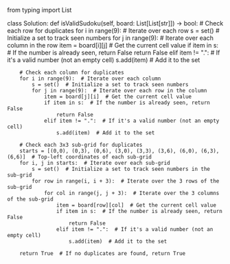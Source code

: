 from typing import List

class Solution:
    def isValidSudoku(self, board: List[List[str]]) -> bool:
        # Check each row for duplicates
        for i in range(9):  # Iterate over each row
            s = set()  # Initialize a set to track seen numbers
            for j in range(9):  # Iterate over each column in the row
                item = board[i][j]  # Get the current cell value
                if item in s:  # If the number is already seen, return False
                    return False
                elif item != ".":  # If it's a valid number (not an empty cell)
                    s.add(item)  # Add it to the set

        # Check each column for duplicates
        for i in range(9):  # Iterate over each column
            s = set()  # Initialize a set to track seen numbers
            for j in range(9):  # Iterate over each row in the column
                item = board[j][i]  # Get the current cell value
                if item in s:  # If the number is already seen, return False
                    return False
                elif item != ".":  # If it's a valid number (not an empty cell)
                    s.add(item)  # Add it to the set

        # Check each 3x3 sub-grid for duplicates
        starts = [(0,0), (0,3), (0,6), (3,0), (3,3), (3,6), (6,0), (6,3), (6,6)]  # Top-left coordinates of each sub-grid
        for i, j in starts:  # Iterate over each sub-grid
            s = set()  # Initialize a set to track seen numbers in the sub-grid
            for row in range(i, i + 3):  # Iterate over the 3 rows of the sub-grid
                for col in range(j, j + 3):  # Iterate over the 3 columns of the sub-grid
                    item = board[row][col]  # Get the current cell value
                    if item in s:  # If the number is already seen, return False
                        return False
                    elif item != ".":  # If it's a valid number (not an empty cell)
                        s.add(item)  # Add it to the set
        
        return True  # If no duplicates are found, return True
